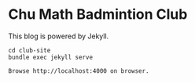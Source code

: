 # Chu Math Badmintion Club

This blog is powered by Jekyll.

```
cd club-site
bundle exec jekyll serve

Browse http://localhost:4000 on browser.
```
